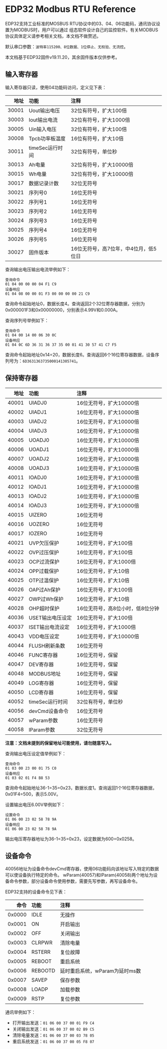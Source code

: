 # EDP32 Modbus RTU Reference

EDP32支持工业标准的MOSBUS RTU协议中的03、04、06功能码，通讯协议设置为MODBUS时，用户可以通过
组态软件设计自己的监控软件。有关MODBUS协议具体定义请参考相关文档，本文档不做赘述。

默认串口参数：`波特率115200、8位数据、1位停止、无校验、无流控`。

本文档基于EDP32固件v19.11.20，其余固件版本仅供参考。

## 输入寄存器

输入寄存器只读，使用04功能码访问，定义见下表：

|  地址  | 功能             | 注释                                    |
|-------:|:-----------------|:----------------------------------------|
| 30001  | Uout输出电压     | 32位有符号，扩大100倍                   |
| 30003  | Iout输出电流     | 32位有符号，扩大1000倍                  |
| 30005  | Uin输入电压      | 32位有符号，扩大100倍                   | 
| 30008  | Tpcb功率板温度   | 16位有符号，扩大10倍                    |
| 30011  | timeSec运行时间  | 32位有符号，单位秒                      |
| 30013  | Ah电量           | 32位有符号，扩大10000倍                 |
| 30015  | Wh电量           | 32位有符号，扩大10000倍                 |
| 30017  | 数据记录计数     | 32位无符号                              |
| 30021  | 序列号0          | 16位无符号                              |
| 30022  | 序列号1          | 16位无符号                              |
| 30023  | 序列号2          | 16位无符号                              |
| 30024  | 序列号3          | 16位无符号                              |
| 30025  | 序列号4          | 16位无符号                              |
| 30026  | 序列号5          | 16位无符号                              |
| 30027  | 固件版本         | 16位无符号，高7位年，中4位月，低5位日   |

查询输出电压输出电流举例如下：

```
查询命令
01 04 00 00 00 04 F1 C9
设备响应
01 04 08 00 00 01 F3 00 00 00 00 21 C9 
```

查询命令起始地址0，数据长度4。查询返回2个32位寄存器数据，分别为0x000001F3和0x00000000，分别表示4.99V和0.000A。

查询序列号举例如下：

```
查询命令
01 04 00 14 00 06 30 0C 
设备响应
01 04 0C 6D 36 31 36 37 35 00 01 41 30 57 41 C7 F5 
```

查询命令起始地址0x14=20，数据长度6。查询返回6个16位寄存器数据，设备序列号为：`6D3631363735000141305741`。

## 保持寄存器

|  地址  | 功能             | 注释                                    |
|-------:|:-----------------|:----------------------------------------|
| 40001  | UIADJ0           | 16位无符号，扩大10000倍                 |
| 40002  | UIADJ1           | 16位无符号，扩大10000倍                 |
| 40003  | UIADJ2           | 16位无符号，扩大10000倍                 |
| 40004  | UIADJ3           | 16位无符号，扩大10000倍                 |
| 40005  | UOADJ0           | 16位无符号，扩大10000倍                 |
| 40006  | UOADJ1           | 16位无符号，扩大10000倍                 |
| 40007  | UOADJ2           | 16位无符号，扩大10000倍                 |
| 40008  | UOADJ3           | 16位无符号，扩大10000倍                 |
| 40011  | IOADJ0           | 16位无符号，扩大10000倍                 |
| 40012  | IOADJ1           | 16位无符号，扩大10000倍                 |
| 40013  | IOADJ2           | 16位无符号，扩大10000倍                 |
| 40014  | IOADJ3           | 16位无符号，扩大10000倍                 |
| 40015  | UIZERO           | 16位无符号                              |
| 40016  | UOZERO           | 16位无符号                              |
| 40017  | IOZERO           | 16位无符号                              |
| 40021  | UVP欠压保护      | 16位无符号，扩大100倍                   |
| 40022  | OVP过压保护      | 16位无符号，扩大100倍                   |
| 40023  | OCP过流保护      | 16位无符号，扩大1000倍                  |
| 40024  | OPP过载保护      | 16位无符号，扩大10倍                    |
| 40025  | OTP过温保护      | 16位无符号，扩大10倍                    |
| 40026  | OAP过Ah保护      | 16位无符号，扩大100倍                   |
| 40027  | OWP过Wh保护      | 16位无符号，扩大10倍                    |
| 40028  | OHP超时保护      | 16位无符号，高8位小时，低8位分钟        |
| 40036  | USET输出电压设定 | 16位无符号，扩大100倍                   |
| 40037  | ISET输出电流设定 | 16位无符号，扩大1000倍                  |
| 40043  | VDD电压设定      | 16位无符号，扩大10000倍                 |
| 40044  | FLUSH刷新条数    | 16位无符号                              |
| 40046  | FUNC寄存器       | 16位无符号，保留                        |
| 40047  | DEV寄存器        | 16位无符号，保留                        |
| 40048  | MODBUS地址       | 16位无符号，保留                        |
| 40049  | LOG寄存器        | 16位无符号，保留                        |
| 40050  | LCD寄存器        | 16位无符号，保留                        |
| 40052  | timeSec运行时间  | 32位有符号，单位秒                      |
| 40056  | devCmd设备命令   | 16位无符号                              |
| 40057  | wParam参数       | 16位无符号                              |
| 40058  | lParam参数       | 32位无符号                              |

**注意：文档未提到的保留地址可能使用，请勿随意写入。**

查询输出电压设定值举例如下：

```
查询命令
01 03 00 23 00 01 75 C0 
设备响应
01 03 02 01 F4 B8 53
```

查询命令起始地址36-1=35=0x23，数据长度1。查询返回1个16位寄存器数据，0x01F4=500，表示5.00V。

设置输出电压6.00V举例如下：

```
设置命令
01 06 00 23 02 58 78 9A 
设备响应
01 06 00 23 02 58 78 9A
```

输出电压寄存器地址为36-1=35=0x23，设定数据为600=0x0258。

## 设备命令

40056地址为设备命令devCmd寄存器，使用06功能码向该地址写入特定的数据可以使设备执行特定的命令。
wParam(40057)和lParam(40058)两个地址为设备命令参数，部分设备命令使用参数，需要先写参数，再写设备命令。

EDP32支持的设备命令见下表：

|  命令  | 功能             | 注释                                    |
|-------:|:-----------------|:----------------------------------------|
| 0x0000 | IDLE             | 无操作                                  |
| 0x0001 | ON               | 开启输出                                |
| 0x0002 | OFF              | 关闭输出                                |
| 0x0003 | CLRPWR           | 清除电量                                |
| 0x0004 | RSTERR           | 复位故障                                |
| 0x0005 | REBOOT           | 重启系统                                |
| 0x0006 | REBOOTD          | 延时重启系统，wParam为延时ms数          |
| 0x0007 | SAVEP            | 保存参数                                |
| 0x0008 | LOADP            | 加载参数                                |
| 0x0009 | RSTP             | 复位参数                                |

通讯举例如下：

- 打开输出发送：`01 06 00 37 00 01 F9 C4`
- 关闭输出发送：`01 06 00 37 00 02 B9 C5`
- 清除电量发送：`01 06 00 37 00 03 78 05`
- 重启系统发送：`01 06 00 37 00 05 F8 07`
